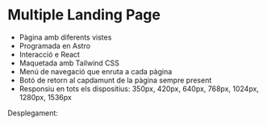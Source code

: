 # Multiple Landing Page

- Pàgina amb diferents vistes
- Programada en Astro
- Interacció e React
- Maquetada amb Tailwind CSS
- Menú de navegació que enruta a cada pàgina
- Botó de retorn al capdamunt de la pàgina sempre present
- Responsiu en tots els dispositius: 350px, 420px, 640px, 768px, 1024px, 1280px, 1536px

Desplegament: 
